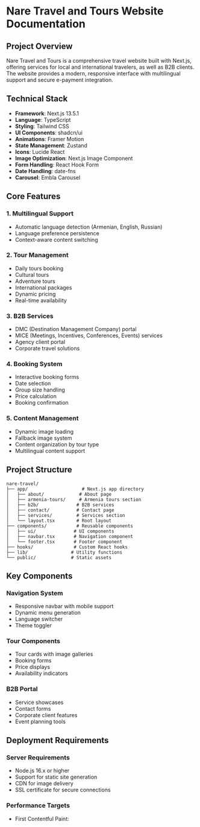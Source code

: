 # Nare Travel and Tours Website Documentation

## Project Overview

Nare Travel and Tours is a comprehensive travel website built with Next.js, offering services for local and international travelers, as well as B2B clients. The website provides a modern, responsive interface with multilingual support and secure e-payment integration.

## Technical Stack

- **Framework**: Next.js 13.5.1
- **Language**: TypeScript
- **Styling**: Tailwind CSS
- **UI Components**: shadcn/ui
- **Animations**: Framer Motion
- **State Management**: Zustand
- **Icons**: Lucide React
- **Image Optimization**: Next.js Image Component
- **Form Handling**: React Hook Form
- **Date Handling**: date-fns
- **Carousel**: Embla Carousel

## Core Features

### 1. Multilingual Support
- Automatic language detection (Armenian, English, Russian)
- Language preference persistence
- Context-aware content switching

### 2. Tour Management
- Daily tours booking
- Cultural tours
- Adventure tours
- International packages
- Dynamic pricing
- Real-time availability

### 3. B2B Services
- DMC (Destination Management Company) portal
- MICE (Meetings, Incentives, Conferences, Events) services
- Agency client portal
- Corporate travel solutions

### 4. Booking System
- Interactive booking forms
- Date selection
- Group size handling
- Price calculation
- Booking confirmation

### 5. Content Management
- Dynamic image loading
- Fallback image system
- Content organization by tour type
- Multilingual content support

## Project Structure

```
nare-travel/
├── app/                    # Next.js app directory
│   ├── about/             # About page
│   ├── armenia-tours/     # Armenia tours section
│   ├── b2b/              # B2B services
│   ├── contact/          # Contact page
│   ├── services/         # Services section
│   └── layout.tsx        # Root layout
├── components/           # Reusable components
│   ├── ui/              # UI components
│   ├── navbar.tsx       # Navigation component
│   └── footer.tsx       # Footer component
├── hooks/               # Custom React hooks
├── lib/                # Utility functions
└── public/             # Static assets
```

## Key Components

### Navigation System
- Responsive navbar with mobile support
- Dynamic menu generation
- Language switcher
- Theme toggler

### Tour Components
- Tour cards with image galleries
- Booking forms
- Price displays
- Availability indicators

### B2B Portal
- Service showcases
- Contact forms
- Corporate client features
- Event planning tools

## Deployment Requirements

### Server Requirements
- Node.js 16.x or higher
- Support for static site generation
- CDN for image delivery
- SSL certificate for secure connections

### Performance Targets
- First Contentful Paint: